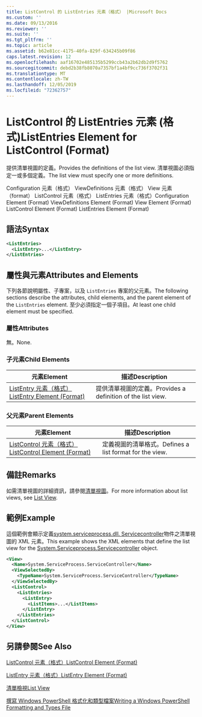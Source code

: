 ```yaml
---
title: ListControl 的 ListEntries 元素（格式） |Microsoft Docs
ms.custom: ''
ms.date: 09/13/2016
ms.reviewer: ''
ms.suite: ''
ms.tgt_pltfrm: ''
ms.topic: article
ms.assetid: b62e81cc-4175-40fa-829f-634245b09f86
caps.latest.revision: 12
ms.openlocfilehash: aaf16702e485135b5299ccb43a2b62db2d9f5762
ms.sourcegitcommit: debd2b38fb8070a7357bf1a4bf9cc736f3702f31
ms.translationtype: MT
ms.contentlocale: zh-TW
ms.lasthandoff: 12/05/2019
ms.locfileid: "72362757"
---
```

# <a name="listentries-element-for-listcontrol-format"></a><span data-ttu-id="4f1e3-102">ListControl 的 ListEntries 元素 (格式)</span><span class="sxs-lookup"><span data-stu-id="4f1e3-102">ListEntries Element for ListControl (Format)</span></span>

<span data-ttu-id="4f1e3-103">提供清單視圖的定義。</span><span class="sxs-lookup"><span data-stu-id="4f1e3-103">Provides the definitions of the list view.</span></span> <span data-ttu-id="4f1e3-104">清單視圖必須指定一或多個定義。</span><span class="sxs-lookup"><span data-stu-id="4f1e3-104">The list view must specify one or more definitions.</span></span>

<span data-ttu-id="4f1e3-105">Configuration 元素（格式） ViewDefinitions 元素（格式） View 元素（format） ListControl 元素（格式） ListEntries 元素（格式）</span><span class="sxs-lookup"><span data-stu-id="4f1e3-105">Configuration Element (Format) ViewDefinitions Element (Format) View Element (Format) ListControl Element (Format) ListEntries Element (Format)</span></span>

## <a name="syntax"></a><span data-ttu-id="4f1e3-106">語法</span><span class="sxs-lookup"><span data-stu-id="4f1e3-106">Syntax</span></span>

```xml
<ListEntries>
  <ListEntry>...</ListEntry>
</ListEntries>
```

## <a name="attributes-and-elements"></a><span data-ttu-id="4f1e3-107">屬性與元素</span><span class="sxs-lookup"><span data-stu-id="4f1e3-107">Attributes and Elements</span></span>

<span data-ttu-id="4f1e3-108">下列各節說明屬性、子專案，以及 `ListEntries` 專案的父元素。</span><span class="sxs-lookup"><span data-stu-id="4f1e3-108">The following sections describe the attributes, child elements, and the parent element of the `ListEntries` element.</span></span> <span data-ttu-id="4f1e3-109">至少必須指定一個子項目。</span><span class="sxs-lookup"><span data-stu-id="4f1e3-109">At least one child element must be specified.</span></span>

### <a name="attributes"></a><span data-ttu-id="4f1e3-110">屬性</span><span class="sxs-lookup"><span data-stu-id="4f1e3-110">Attributes</span></span>

<span data-ttu-id="4f1e3-111">無。</span><span class="sxs-lookup"><span data-stu-id="4f1e3-111">None.</span></span>

### <a name="child-elements"></a><span data-ttu-id="4f1e3-112">子元素</span><span class="sxs-lookup"><span data-stu-id="4f1e3-112">Child Elements</span></span>

|<span data-ttu-id="4f1e3-113">元素</span><span class="sxs-lookup"><span data-stu-id="4f1e3-113">Element</span></span>|<span data-ttu-id="4f1e3-114">描述</span><span class="sxs-lookup"><span data-stu-id="4f1e3-114">Description</span></span>|
|-------------|-----------------|
|[<span data-ttu-id="4f1e3-115">ListEntry 元素（格式）</span><span class="sxs-lookup"><span data-stu-id="4f1e3-115">ListEntry Element (Format)</span></span>](./listentry-element-for-listcontrol-format.md)|<span data-ttu-id="4f1e3-116">提供清單視圖的定義。</span><span class="sxs-lookup"><span data-stu-id="4f1e3-116">Provides a definition of the list view.</span></span>|

### <a name="parent-elements"></a><span data-ttu-id="4f1e3-117">父元素</span><span class="sxs-lookup"><span data-stu-id="4f1e3-117">Parent Elements</span></span>

|<span data-ttu-id="4f1e3-118">元素</span><span class="sxs-lookup"><span data-stu-id="4f1e3-118">Element</span></span>|<span data-ttu-id="4f1e3-119">描述</span><span class="sxs-lookup"><span data-stu-id="4f1e3-119">Description</span></span>|
|-------------|-----------------|
|[<span data-ttu-id="4f1e3-120">ListControl 元素（格式）</span><span class="sxs-lookup"><span data-stu-id="4f1e3-120">ListControl Element (Format)</span></span>](./listcontrol-element-format.md)|<span data-ttu-id="4f1e3-121">定義視圖的清單格式。</span><span class="sxs-lookup"><span data-stu-id="4f1e3-121">Defines a list format for the view.</span></span>|

## <a name="remarks"></a><span data-ttu-id="4f1e3-122">備註</span><span class="sxs-lookup"><span data-stu-id="4f1e3-122">Remarks</span></span>

<span data-ttu-id="4f1e3-123">如需清單視圖的詳細資訊，請參閱[清單視圖](./creating-a-list-view.md)。</span><span class="sxs-lookup"><span data-stu-id="4f1e3-123">For more information about list views, see [List View](./creating-a-list-view.md).</span></span>

## <a name="example"></a><span data-ttu-id="4f1e3-124">範例</span><span class="sxs-lookup"><span data-stu-id="4f1e3-124">Example</span></span>

<span data-ttu-id="4f1e3-125">這個範例會顯示定義[system.serviceprocess.dll. Servicecontroller](/dotnet/api/System.ServiceProcess.ServiceController)物件之清單視圖的 XML 元素。</span><span class="sxs-lookup"><span data-stu-id="4f1e3-125">This example shows the XML elements that define the list view for the [System.Serviceprocess.Servicecontroller](/dotnet/api/System.ServiceProcess.ServiceController) object.</span></span>

```xml
<View>
  <Name>System.ServiceProcess.ServiceController</Name>
  <ViewSelectedBy>
    <TypeName>System.ServiceProcess.ServiceController</TypeName>
  </ViewSelectedBy>
  <ListControl>
    <ListEntries>
      <ListEntry>
        <ListItems>...</ListItems>
      </ListEntry>
    </ListEntries>
  </ListControl>
</View>
```

## <a name="see-also"></a><span data-ttu-id="4f1e3-126">另請參閱</span><span class="sxs-lookup"><span data-stu-id="4f1e3-126">See Also</span></span>

[<span data-ttu-id="4f1e3-127">ListControl 元素（格式）</span><span class="sxs-lookup"><span data-stu-id="4f1e3-127">ListControl Element (Format)</span></span>](./listcontrol-element-format.md)

[<span data-ttu-id="4f1e3-128">ListEntry 元素（格式）</span><span class="sxs-lookup"><span data-stu-id="4f1e3-128">ListEntry Element (Format)</span></span>](./listentry-element-for-listcontrol-format.md)

[<span data-ttu-id="4f1e3-129">清單檢視</span><span class="sxs-lookup"><span data-stu-id="4f1e3-129">List View</span></span>](./creating-a-list-view.md)

[<span data-ttu-id="4f1e3-130">撰寫 Windows PowerShell 格式化和類型檔案</span><span class="sxs-lookup"><span data-stu-id="4f1e3-130">Writing a Windows PowerShell Formatting and Types File</span></span>](./writing-a-powershell-formatting-file.md)
